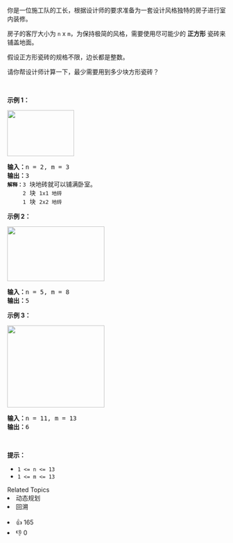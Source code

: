 <p>你是一位施工队的工长，根据设计师的要求准备为一套设计风格独特的房子进行室内装修。</p>

<p>房子的客厅大小为&nbsp;<code>n</code>&nbsp;x <code>m</code>，为保持极简的风格，需要使用尽可能少的 <strong>正方形</strong> 瓷砖来铺盖地面。</p>

<p>假设正方形瓷砖的规格不限，边长都是整数。</p>

<p>请你帮设计师计算一下，最少需要用到多少块方形瓷砖？</p>

<p>&nbsp;</p>

<p><strong>示例 1：</strong></p>

<p><img alt="" src="https://assets.leetcode-cn.com/aliyun-lc-upload/uploads/2019/10/25/sample_11_1592.png" style="height: 106px; width: 154px;" /></p>

<pre><strong>输入：</strong>n = 2, m = 3
<strong>输出：</strong>3
<span><code><strong>解释：</strong>3</code></span> 块地砖就可以铺满卧室。
<span><code>     2</code></span> 块 <span><code>1x1 地砖</code></span>
<span><code>     1</code></span> 块 <span><code>2x2 地砖</code></span></pre>

<p><strong>示例 2：</strong></p>

<p><img alt="" src="https://assets.leetcode-cn.com/aliyun-lc-upload/uploads/2019/10/25/sample_22_1592.png" style="height: 126px; width: 224px;" /></p>

<pre><strong>输入：</strong>n = 5, m = 8
<strong>输出：</strong>5
</pre>

<p><strong>示例 3：</strong></p>

<p><img alt="" src="https://assets.leetcode-cn.com/aliyun-lc-upload/uploads/2019/10/25/sample_33_1592.png" style="height: 189px; width: 224px;" /></p>

<pre><strong>输入：</strong>n = 11, m = 13
<strong>输出：</strong>6
</pre>

<p>&nbsp;</p>

<p><strong>提示：</strong></p>

<ul> 
 <li><code>1 &lt;= n &lt;= 13</code></li> 
 <li><code>1 &lt;= m&nbsp;&lt;=&nbsp;13</code></li> 
</ul>

<div><div>Related Topics</div><div><li>动态规划</li><li>回溯</li></div></div><br><div><li>👍 165</li><li>👎 0</li></div>